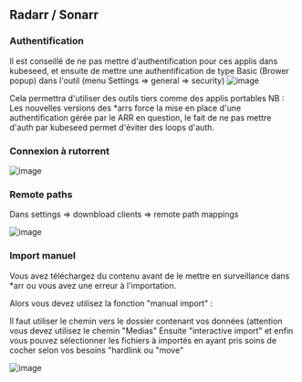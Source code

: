 ## Radarr / Sonarr

### Authentification

Il est conseillé de ne pas mettre d'authentification pour ces applis dans kubeseed, et ensuite de mettre une authentification de type Basic (Brower popup) dans l'outil (menu Settings => general => security)
![image](https://user-images.githubusercontent.com/3830148/236147092-b22a7470-c48e-4df9-a938-c69feb486b47.png)

Cela permettra d'utiliser des outils tiers comme des applis portables
NB : Les nouvelles versions des *arrs force la mise en place d'une authentification gérée par le ARR en question, le fait de ne pas mettre d'auth par kubeseed permet d'éviter des loops d'auth.

### Connexion à rutorrent

![image](https://user-images.githubusercontent.com/3830148/236146740-a5496dd2-7130-432f-98c1-4c2cb710ba9a.png)

### Remote paths

Dans settings => downbload clients => remote path mappings

![image](https://user-images.githubusercontent.com/3830148/236147591-1571cc91-192e-4e7e-b4df-0a9541299fc8.png)

### Import manuel

Vous avez téléchargez du contenu avant de le mettre en surveillance dans *arr ou vous avez une erreur à l'importation.

Alors vous devez utilisez la fonction "manual import" :

Il faut utiliser le chemin vers le dossier contenant vos données (attention vous devez utilisez le chemin "Medias"
Ensuite "interactive import" et enfin vous pouvez sélectionner les fichiers à importés en ayant pris soins de cocher selon vos besoins "hardlink ou "move"

![image](https://user-images.githubusercontent.com/3830148/236148214-f224f5ba-1cd2-4ca4-81c7-45157f3d9ffd.png)

